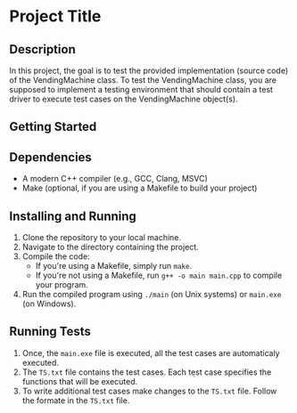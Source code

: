 # Project Title

## Description

In this project, the goal is to test the provided implementation (source code) of the VendingMachine class. To test the VendingMachine class, you are supposed to implement a testing environment that should contain a test driver to execute test cases on the VendingMachine object(s). 
## Getting Started

## Dependencies

- A modern C++ compiler (e.g., GCC, Clang, MSVC)
- Make (optional, if you are using a Makefile to build your project)

## Installing and Running

1. Clone the repository to your local machine.
2. Navigate to the directory containing the project.
3. Compile the code:
    - If you're using a Makefile, simply run `make`.
    - If you're not using a Makefile, run `g++ -o main main.cpp` to compile your program.
4. Run the compiled program using `./main` (on Unix systems) or `main.exe` (on Windows).

## Running Tests

1. Once, the `main.exe` file is executed, all the test cases are automaticaly executed.
2. The `TS.txt` file contains the test cases. Each test case specifies the functions that will be executed.
3. To write additional test cases make changes to the `TS.txt` file. Follow the formate in the `TS.txt` file.